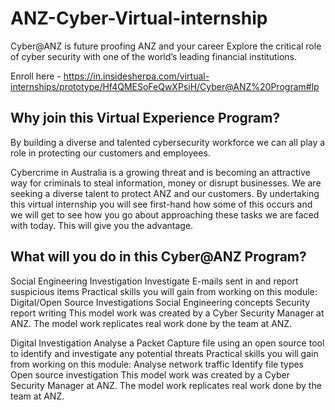 # ANZ-Cyber-Virtual-internship
Cyber@ANZ is future proofing ANZ and your career Explore the critical role of cyber security with one of the world’s leading financial institutions.

Enroll here - https://in.insidesherpa.com/virtual-internships/prototype/Hf4QMESoFeQwXPsiH/Cyber@ANZ%20Program#lp

## Why join this Virtual Experience Program?
By building a diverse and talented cybersecurity workforce we can all play a role in protecting our customers and employees.

Cybercrime in Australia is a growing threat and is becoming an attractive way for criminals to steal information, money or disrupt businesses.
We are seeking a diverse talent to protect ANZ and our customers. By undertaking this virtual internship you will see first-hand how some of this occurs and we will get to see how you go about approaching these tasks we are faced with today.
This will give you the advantage.

## What will you do in this Cyber@ANZ Program?

Social Engineering Investigation
Investigate E-mails sent in and report suspicious items
Practical skills you will gain from working on this module:
Digital/Open Source Investigations Social Engineering concepts Security report writing
This model work was created by a Cyber Security Manager at ANZ. The model work replicates real work done by the team at ANZ.

Digital Investigation
Analyse a Packet Capture file using an open source tool to identify and investigate any potential threats
Practical skills you will gain from working on this module:
Analyse network traffic Identify file types Open source investigation
This model work was created by a Cyber Security Manager at ANZ. The model work replicates real work done by the team at ANZ.
